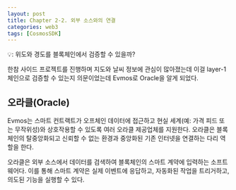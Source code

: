 ```yaml
---
layout: post
title: Chapter 2-2. 외부 소스와의 연결
categories: web3
tags: [CosmosSDK]
---
```

💡: 위도와 경도를 블록체인에서 검증할 수 있을까?

한참 사이드 프로젝트를 진행하며 지도와 날씨 정보에 관심이 많아졌는데 이걸 layer-1 체인으로 검증할 수 있는지 의문이었는데 Evmos로 Oracle을 알게 되었다.

## 오라클(Oracle)

Evmos는 스마트 컨트랙트가 오프체인 데이터에 접근하고 현실 세계(예: 가격 피드 또는 무작위성)와 상호작용할 수 있도록 여러 오라클 제공업체를 지원한다. 오라클은 블록체인의 탈중앙화되고 신뢰할 수 없는 환경과 중앙화된 기존 인터넷을 연결하는 다리 역할을 한다.

오라클은 외부 소스에서 데이터를 검색하여 블록체인의 스마트 계약에 입력하는 소프트웨어다. 이를 통해 스마트 계약은 실제 이벤트에 응답하고, 자동화된 작업을 트리거하고, 의도된 기능을 실행할 수 있다.
